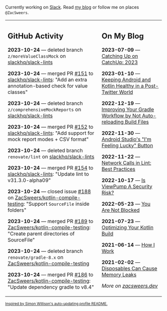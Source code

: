 Currently working on [Slack](https://slack.com/). Read [my blog](https://zacsweers.dev/) or follow me on places `@ZacSweers`.

<table><tr><td valign="top" width="60%">

## GitHub Activity
<!-- githubActivity starts -->
**2023-10-24** — deleted branch `z/moreValueClassMock` on [slackhq/slack-lints](https://github.com/slackhq/slack-lints)

**2023-10-24** — merged PR [#151](https://github.com/slackhq/slack-lints/pull/151) to [slackhq/slack-lints](https://github.com/slackhq/slack-lints): "Add an extra annotation-based check for value classes"

**2023-10-24** — deleted branch `z/comprehensiveMockReports` on [slackhq/slack-lints](https://github.com/slackhq/slack-lints)

**2023-10-24** — merged PR [#152](https://github.com/slackhq/slack-lints/pull/152) to [slackhq/slack-lints](https://github.com/slackhq/slack-lints): "Add support for mock report modes + CSV format"

**2023-10-24** — deleted branch `renovate/lint` on [slackhq/slack-lints](https://github.com/slackhq/slack-lints)

**2023-10-24** — merged PR [#154](https://github.com/slackhq/slack-lints/pull/154) to [slackhq/slack-lints](https://github.com/slackhq/slack-lints): "Update lint to v31.3.0-alpha09"

**2023-10-24** — closed issue [#188](https://github.com/ZacSweers/kotlin-compile-testing/issues/188) on [ZacSweers/kotlin-compile-testing](https://github.com/ZacSweers/kotlin-compile-testing): "Support `SourceFile` inside folders"

**2023-10-24** — merged PR [#189](https://github.com/ZacSweers/kotlin-compile-testing/pull/189) to [ZacSweers/kotlin-compile-testing](https://github.com/ZacSweers/kotlin-compile-testing): "Create parent directories of SourceFile"

**2023-10-24** — deleted branch `renovate/gradle-8.x` on [ZacSweers/kotlin-compile-testing](https://github.com/ZacSweers/kotlin-compile-testing)

**2023-10-24** — merged PR [#186](https://github.com/ZacSweers/kotlin-compile-testing/pull/186) to [ZacSweers/kotlin-compile-testing](https://github.com/ZacSweers/kotlin-compile-testing): "Update dependency gradle to v8.4"
<!-- githubActivity ends -->
</td><td valign="top" width="40%">

## On My Blog
<!-- blog starts -->
**2023-07-09** — [Catching Up on CatchUp: 2023](https://www.zacsweers.dev/catching-up-on-catchup-2023/)

**2023-01-10** — [Keeping Android and Kotlin Healthy in a Post-Twitter World](https://www.zacsweers.dev/keeping-android-healthy/)

**2022-12-19** — [Improving Your Gradle Workflow by Not Auto-reloading Build Files](https://www.zacsweers.dev/improving-your-workflow-by-not-auto-reloading-build-files/)

**2022-11-30** — [Android Studio's "I'm Feeling Lucky" Button](https://www.zacsweers.dev/android-studios-im-feeling-lucky-button/)

**2022-11-22** — [Network Calls in Lint: Best Practices](https://www.zacsweers.dev/network-calls-in-lint-best-practices/)

**2022-10-17** — [Is ViewPump A Security Risk?](https://www.zacsweers.dev/is-viewpump-a-security-risk/)

**2022-05-23** — [You Are Not Blocked](https://www.zacsweers.dev/you-are-not-blocked/)

**2021-07-23** — [Optimizing Your Kotlin Build](https://www.zacsweers.dev/optimizing-your-kotlin-build/)

**2021-06-14** — [How I Work](https://www.zacsweers.dev/how-i-work/)

**2021-02-02** — [Disposables Can Cause Memory Leaks](https://www.zacsweers.dev/disposables-can-cause-memory-leaks/)
<!-- blog ends -->
_More on [zacsweers.dev](https://zacsweers.dev/)_
</td></tr></table>

<sub><a href="https://simonwillison.net/2020/Jul/10/self-updating-profile-readme/">Inspired by Simon Willison's auto-updating profile README.</a></sub>